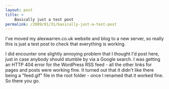```yaml
---
layout: post
title: >
    Basically just a test post
permalink: /2009/01/31/basically-just-a-test-post
---
```

I've moved my alexwarren.co.uk website and blog to a new server, so really this is just a test post to check that everything is working.

I did encounter one slightly annoying problem that I thought I'd post here, just in case anybody should stumble by via a Google search. I was getting an HTTP 404 error for the WordPress RSS feed - all the other links for pages and posts were working fine. It turned out that it didn't like there being a "feed.gif" file in the root folder - once I renamed that it worked fine. So there you go.